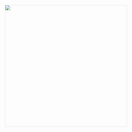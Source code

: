<p align="center"><a href="https://www.djangoproject.com" target="_blank"><img src="https://upload.wikimedia.org/wikipedia/commons/7/75/Django_logo.svg" width="400"></a></p>